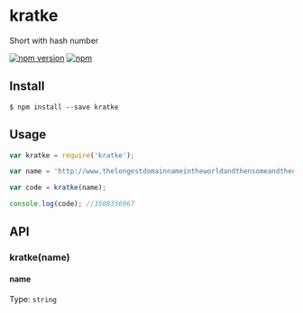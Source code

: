 # kratke

Short with hash number

[![npm version](https://badge.fury.io/js/kratke.svg)](https://badge.fury.io/js/kratke)
[![npm](https://img.shields.io/npm/dt/kratke.svg)](https://www.npmjs.com/package/kratke)


## Install

```
$ npm install --save kratke
```


## Usage

```js
var kratke = require('kratke');

var name = 'http://www.thelongestdomainnameintheworldandthensomeandthensomemoreandmore.com/';

var code = kratke(name);

console.log(code); //3508356967
```

## API

### kratke(name)

#### name

Type: `string`
